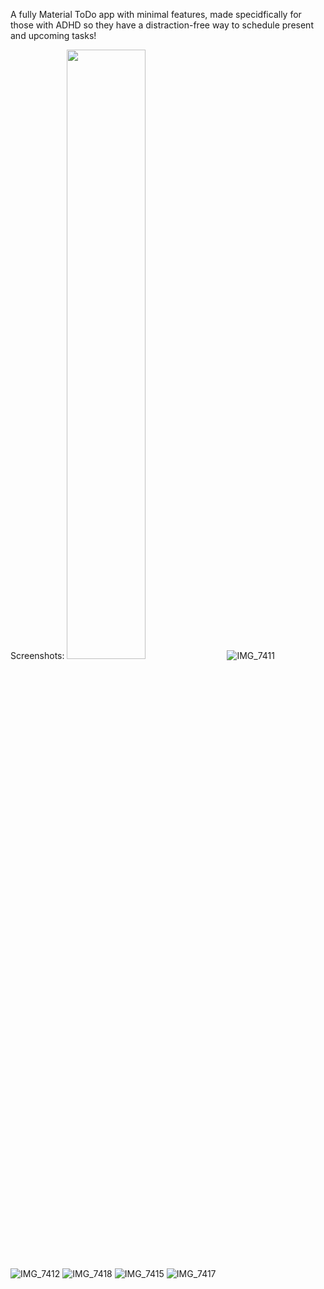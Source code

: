 A fully Material ToDo app with minimal features, made specidfically for those with ADHD so they have a distraction-free way to schedule present and upcoming tasks!

Screenshots:
<img src="/Downloads/IMG_7410" width="50%" height="50%">
![IMG_7411](https://github.com/zsarker4/the-little-green-calendar/assets/90015662/117fb524-47b8-4742-8d31-c3a2fab5fe01)
![IMG_7412](https://github.com/zsarker4/the-little-green-calendar/assets/90015662/4ce4f94e-19d4-4949-be7a-bcfe6663a7b0)
![IMG_7418](https://github.com/zsarker4/the-little-green-calendar/assets/90015662/5691886d-beee-48b4-b0c2-30f3ee7886cd)
![IMG_7415](https://github.com/zsarker4/the-little-green-calendar/assets/90015662/f804b4d0-b1c0-416d-800b-e3f016173550)
![IMG_7417](https://github.com/zsarker4/the-little-green-calendar/assets/90015662/93f24f94-4fc7-454d-8379-88cc1b0c3e37)
